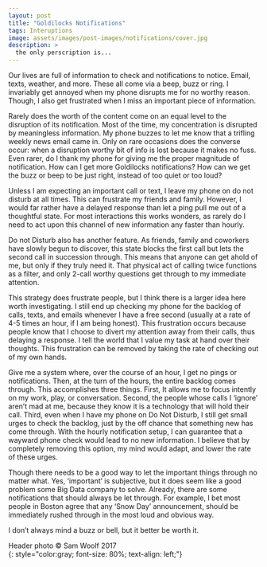 ```yaml
---
layout: post
title: "Goldilocks Notifications"
tags: Interuptions 
image: assets/images/post-images/notifications/cover.jpg
description: >
  the only perscription is...
---
```

Our lives are full of information to check and notifications to notice. Email, texts, weather, and more. These all come via a beep, buzz or ring. I invariably get annoyed when my phone disrupts me for no worthy reason. Though, I also get frustrated when I miss an important piece of information. 

Rarely does the worth of the content come on an equal level to the disruption of its notification. Most of the time, my concentration is disrupted by meaningless information. My phone buzzes to let me know that a trifling weekly news email came in. Only on rare occasions does the converse occur: when a disruption worthy bit of info is lost because it makes no fuss. Even rarer, do I thank my phone for giving me the proper magnitude of notification. How can I get more Goldilocks notifications? How can we get the buzz or beep to be just right, instead of too quiet or too loud? 

Unless I am expecting an important call or text, I leave my phone on do not disturb at all times. This can frustrate my friends and family. However, I would far rather have a delayed response than let a ping pull me out of a thoughtful state. For most interactions this works wonders, as rarely do I need to act upon this channel of new information any faster than hourly. 

Do not Disturb also has another feature. As friends, family and coworkers have slowly begun to discover, this state blocks the first call but lets the second call in succession through. This means that anyone can get ahold of me, but only if they truly need it. That physical act of calling twice functions as a filter, and only 2-call worthy questions get through to my immediate attention. 

This strategy does frustrate people, but I think there is a larger idea here worth investigating. I still end up checking my phone for the backlog of calls, texts, and emails whenever I have a free second (usually at a rate of 4-5 times an hour, if I am being honest). This frustration occurs because people know that I choose to divert my attention away from their calls, thus delaying a response. I tell the world that I value my task at hand over their thoughts. This frustration can be removed by taking the rate of checking out of my own hands. 

Give me a system where, over the course of an hour, I get no pings or notifications. Then, at the turn of the hours, the entire backlog comes through. This accomplishes three things. First, It allows me to focus intently on my work, play, or conversation. Second, the people whose calls I ‘ignore’ aren’t mad at me, because they know it is a technology that will hold their call. Third, even when I have my phone on Do Not Disturb, I still get small urges to check the backlog, just by the off chance that something new has come through. With the hourly notification setup, I can guarantee that a wayward phone check would lead to no new information. I believe that by completely removing this option, my mind would adapt, and lower the rate of these urges. 

Though there needs to be a good way to let the important things through no matter what. Yes, ‘important’ is subjective, but it does seem like a good problem some Big Data company to solve. Already, there are some notifications that should always be let through. For example, I bet most people in Boston agree that any ‘Snow Day’ announcement, should be immediately rushed through in the most loud and obvious way. 

I don’t always mind a buzz or bell, but it better be worth it. 

Header photo &copy; Sam Woolf 2017<br>
{: style="color:gray; font-size: 80%; text-align: left;"}